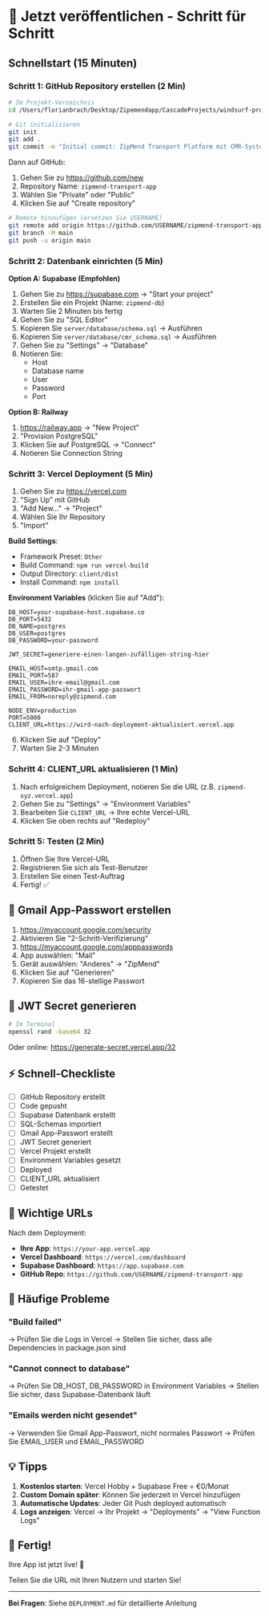 # 🚀 Jetzt veröffentlichen - Schritt für Schritt

## Schnellstart (15 Minuten)

### Schritt 1: GitHub Repository erstellen (2 Min)

```bash
# Im Projekt-Verzeichnis
cd /Users/florianbrach/Desktop/Zipemendapp/CascadeProjects/windsurf-project

# Git initialisieren
git init
git add .
git commit -m "Initial commit: ZipMend Transport Platform mit CMR-System"
```

Dann auf GitHub:
1. Gehen Sie zu https://github.com/new
2. Repository Name: `zipmend-transport-app`
3. Wählen Sie "Private" oder "Public"
4. Klicken Sie auf "Create repository"

```bash
# Remote hinzufügen (ersetzen Sie USERNAME)
git remote add origin https://github.com/USERNAME/zipmend-transport-app.git
git branch -M main
git push -u origin main
```

### Schritt 2: Datenbank einrichten (5 Min)

**Option A: Supabase (Empfohlen)**

1. Gehen Sie zu https://supabase.com → "Start your project"
2. Erstellen Sie ein Projekt (Name: `zipmend-db`)
3. Warten Sie 2 Minuten bis fertig
4. Gehen Sie zu "SQL Editor"
5. Kopieren Sie `server/database/schema.sql` → Ausführen
6. Kopieren Sie `server/database/cmr_schema.sql` → Ausführen
7. Gehen Sie zu "Settings" → "Database"
8. Notieren Sie:
   - Host
   - Database name
   - User
   - Password
   - Port

**Option B: Railway**

1. https://railway.app → "New Project"
2. "Provision PostgreSQL"
3. Klicken Sie auf PostgreSQL → "Connect"
4. Notieren Sie Connection String

### Schritt 3: Vercel Deployment (5 Min)

1. Gehen Sie zu https://vercel.com
2. "Sign Up" mit GitHub
3. "Add New..." → "Project"
4. Wählen Sie Ihr Repository
5. "Import"

**Build Settings**:
- Framework Preset: `Other`
- Build Command: `npm run vercel-build`
- Output Directory: `client/dist`
- Install Command: `npm install`

**Environment Variables** (klicken Sie auf "Add"):

```
DB_HOST=your-supabase-host.supabase.co
DB_PORT=5432
DB_NAME=postgres
DB_USER=postgres
DB_PASSWORD=your-password

JWT_SECRET=generiere-einen-langen-zufälligen-string-hier

EMAIL_HOST=smtp.gmail.com
EMAIL_PORT=587
EMAIL_USER=ihre-email@gmail.com
EMAIL_PASSWORD=ihr-gmail-app-passwort
EMAIL_FROM=noreply@zipmend.com

NODE_ENV=production
PORT=5000
CLIENT_URL=https://wird-nach-deployment-aktualisiert.vercel.app
```

6. Klicken Sie auf "Deploy"
7. Warten Sie 2-3 Minuten

### Schritt 4: CLIENT_URL aktualisieren (1 Min)

1. Nach erfolgreichem Deployment, notieren Sie die URL (z.B. `zipmend-xyz.vercel.app`)
2. Gehen Sie zu "Settings" → "Environment Variables"
3. Bearbeiten Sie `CLIENT_URL` → Ihre echte Vercel-URL
4. Klicken Sie oben rechts auf "Redeploy"

### Schritt 5: Testen (2 Min)

1. Öffnen Sie Ihre Vercel-URL
2. Registrieren Sie sich als Test-Benutzer
3. Erstellen Sie einen Test-Auftrag
4. Fertig! ✅

## 📧 Gmail App-Passwort erstellen

1. https://myaccount.google.com/security
2. Aktivieren Sie "2-Schritt-Verifizierung"
3. https://myaccount.google.com/apppasswords
4. App auswählen: "Mail"
5. Gerät auswählen: "Anderes" → "ZipMend"
6. Klicken Sie auf "Generieren"
7. Kopieren Sie das 16-stellige Passwort

## 🔐 JWT Secret generieren

```bash
# Im Terminal
openssl rand -base64 32
```

Oder online: https://generate-secret.vercel.app/32

## ⚡ Schnell-Checkliste

- [ ] GitHub Repository erstellt
- [ ] Code gepusht
- [ ] Supabase Datenbank erstellt
- [ ] SQL-Schemas importiert
- [ ] Gmail App-Passwort erstellt
- [ ] JWT Secret generiert
- [ ] Vercel Projekt erstellt
- [ ] Environment Variables gesetzt
- [ ] Deployed
- [ ] CLIENT_URL aktualisiert
- [ ] Getestet

## 🎯 Wichtige URLs

Nach dem Deployment:

- **Ihre App**: `https://your-app.vercel.app`
- **Vercel Dashboard**: `https://vercel.com/dashboard`
- **Supabase Dashboard**: `https://app.supabase.com`
- **GitHub Repo**: `https://github.com/USERNAME/zipmend-transport-app`

## 🐛 Häufige Probleme

### "Build failed"
→ Prüfen Sie die Logs in Vercel
→ Stellen Sie sicher, dass alle Dependencies in package.json sind

### "Cannot connect to database"
→ Prüfen Sie DB_HOST, DB_PASSWORD in Environment Variables
→ Stellen Sie sicher, dass Supabase-Datenbank läuft

### "Emails werden nicht gesendet"
→ Verwenden Sie Gmail App-Passwort, nicht normales Passwort
→ Prüfen Sie EMAIL_USER und EMAIL_PASSWORD

## 💡 Tipps

1. **Kostenlos starten**: Vercel Hobby + Supabase Free = €0/Monat
2. **Custom Domain später**: Können Sie jederzeit in Vercel hinzufügen
3. **Automatische Updates**: Jeder Git Push deployed automatisch
4. **Logs anzeigen**: Vercel → Ihr Projekt → "Deployments" → "View Function Logs"

## 🎉 Fertig!

Ihre App ist jetzt live! 🚀

Teilen Sie die URL mit Ihren Nutzern und starten Sie!

---

**Bei Fragen**: Siehe `DEPLOYMENT.md` für detaillierte Anleitung
